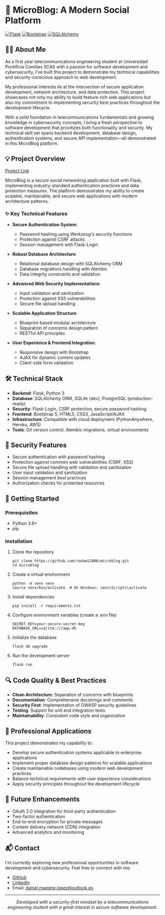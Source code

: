 # 🚀 MicroBlog: A Modern Social Platform

[![Flask](https://img.shields.io/badge/Flask-000000?style=for-the-badge&logo=flask&logoColor=white)](https://flask.palletsprojects.com/)
[![Bootstrap](https://img.shields.io/badge/Bootstrap-7952B3?style=for-the-badge&logo=bootstrap&logoColor=white)](https://getbootstrap.com/)
[![SQLAlchemy](https://img.shields.io/badge/SQLAlchemy-4479A1?style=for-the-badge&logo=python&logoColor=white)](https://www.sqlalchemy.org/)

## 🧑‍💻 About Me

As a first year telecommunications engineering student at Universidad Pontificia Comillas (ICAI) with a passion for software development and cybersecurity, I've built this project to demonstrate my technical capabilities and security-conscious approach to web development.

My professional interests lie at the intersection of secure application development, network architecture, and data protection. This project showcases not only my ability to build feature-rich web applications but also my commitment to implementing security best practices throughout the development lifecycle.

With a solid foundation in telecommunications fundamentals and growing knowledge in cybersecurity concepts, I bring a fresh perspective to software development that prioritizes both functionality and security. My technical skill set spans backend development, database design, authentication systems, and secure API implementation—all demonstrated in this MicroBlog platform.

## 💡 Project Overview

[Project Link](radami2006.pythonanywhere.com)

MicroBlog is a secure social networking application built with Flask, implementing industry-standard authentication practices and data protection measures. The platform demonstrates my ability to create scalable, maintainable, and secure web applications with modern architecture patterns.

### ✨ Key Technical Features

- **Secure Authentication System**:
  - Password hashing using Werkzeug's security functions
  - Protection against CSRF attacks
  - Session management with Flask-Login
  
- **Robust Database Architecture**:
  - Relational database design with SQLAlchemy ORM
  - Database migrations handling with Alembic
  - Data integrity constraints and validation
  
- **Advanced Web Security Implementations**:
  - Input validation and sanitization
  - Protection against XSS vulnerabilities
  - Secure file upload handling
  
- **Scalable Application Structure**:
  - Blueprint-based modular architecture
  - Separation of concerns design pattern
  - RESTful API principles

- **User Experience & Frontend Integration**:
  - Responsive design with Bootstrap
  - AJAX for dynamic content updates
  - Client-side form validation

## 🛠️ Technical Stack

- **Backend**: Flask, Python 3
- **Database**: SQLAlchemy ORM, SQLite (dev), PostgreSQL (production-ready)
- **Security**: Flask-Login, CSRF protection, secure password hashing
- **Frontend**: Bootstrap 5, HTML5, CSS3, JavaScript/AJAX
- **Infrastructure**: Compatible with cloud deployment (PythonAnywhere, Heroku, AWS)
- **Tools**: Git version control, Alembic migrations, virtual environments

## 🔐 Security Features

- Secure authentication with password hashing
- Protection against common web vulnerabilities (CSRF, XSS)
- Secure file upload handling with validation and sanitization
- User input validation and sanitization
- Session management best practices
- Authorization checks for protected resources

## 🚀 Getting Started

### Prerequisites

- Python 3.8+
- pip

### Installation

1. Clone the repository
   ```
   git clone https://github.com/radami2006/microblog.git
   cd microblog
   ```

2. Create a virtual environment
   ```
   python -m venv venv
   source venv/bin/activate  # On Windows: venv\Scripts\activate
   ```

3. Install dependencies
   ```
   pip install -r requirements.txt
   ```

4. Configure environment variables (create a .env file)
   ```
   SECRET_KEY=your-secure-secret-key
   DATABASE_URL=sqlite:///app.db
   ```

5. Initialize the database
   ```
   flask db upgrade
   ```

6. Run the development server
   ```
   flask run
   ```

## 🔍 Code Quality & Best Practices

- **Clean Architecture**: Separation of concerns with blueprints
- **Documentation**: Comprehensive docstrings and comments
- **Security First**: Implementation of OWASP security guidelines
- **Testing**: Support for unit and integration tests
- **Maintainability**: Consistent code style and organization

## 💼 Professional Applications

This project demonstrates my capability to:
- Develop secure authentication systems applicable to enterprise applications
- Implement proper database design patterns for scalable applications
- Create maintainable codebases using modern web development practices
- Balance technical requirements with user experience considerations
- Apply security principles throughout the development lifecycle

## 🔮 Future Enhancements

- OAuth 2.0 integration for third-party authentication
- Two-factor authentication
- End-to-end encryption for private messages
- Content delivery network (CDN) integration
- Advanced analytics and monitoring

## 📬 Contact

I'm currently exploring new professional opportunities in software development and cybersecurity. Feel free to connect with me:

- [GitHub](https://github.com/radami2006)
- [LinkedIn](https://www.linkedin.com/in/daniel-maestre-l%C3%B3pez-1a5287332/)
- Email: daniel.maestre.lopez@outlook.es

---

<p align="center">
  <i>Developed with a security-first mindset by a telecommunications engineering student with a great interest in secure software development.</i>
</p>
